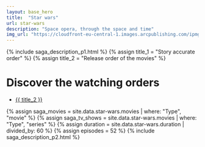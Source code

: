 ```yaml
---
layout: base_hero
title:  "Star wars"
url: star-wars
description: "Space opera, through the space and time"
img_url: "https://cloudfront-eu-central-1.images.arcpublishing.com/ipmgroup/DVGL4LHDXVHT5FCRGHP7MU6APY.jpg"
---
```


{% include saga_description_p1.html %}
{% assign title_1 = "Story accurate order" %}
{% assign title_2 = "Release order of the movies" %}

<h1>Discover the watching orders</h1>

<ul class="orders-list">
  <!--<li>
    <a href="" class="machete">
    {{ title_1 }}
    </a>
  </li>-->
  <li>
    <!--<span>
      <svg aria-hidden="true" fill="none" stroke="currentColor"   stroke-width="1.5" viewBox="0 0 24 24" xmlns="http://www.w3.org/2000/svg">
        <path d="M12 6v6h4.5m4.5 0a9 9 0 11-18 0 9 9 0 0118 0z" stroke-linecap="round" stroke-linejoin="round"></path>
      </svg>
    </span>-->
    <a href="star-wars-release-order.html" class="chronological">
      {{ title_2 }}
    </a>
  </li>
</ul>
{% assign saga_movies = site.data.star-wars.movies | where: "Type", "movie" %}
{% assign saga_tv_shows = site.data.star-wars.movies | where: "Type", "series" %}
{% assign duration = site.data.star-wars.duration | divided_by: 60 %}
{% assign episodes = 52 %}
{% 
  include saga_description_p2.html
%}
